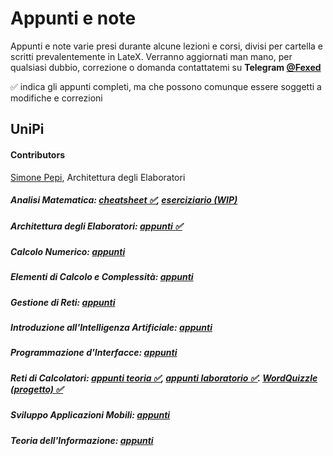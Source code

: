 # Appunti e note
Appunti e note varie presi durante alcune lezioni e corsi, divisi per cartella e scritti prevalentemente in LateX.
Verranno aggiornati man mano, per qualsiasi dubbio, correzione o domanda contattatemi su <b>Telegram [@Fexed](https://t.me/fexed)</b>

:white_check_mark: indica gli appunti completi, ma che possono comunque essere soggetti a modifiche e correzioni

## UniPi
#### Contributors
[Simone Pepi](https://github.com/sipemopo92), Architettura degli Elaboratori

##### Analisi Matematica: [cheatsheet :white_check_mark:](https://github.com/fexed/Notes/blob/master/AM/AM.pdf), [eserciziario (WIP)](https://github.com/fexed/Notes/blob/master/AM/AM_eserciziario.pdf)

##### Architettura degli Elaboratori: [appunti :white_check_mark:](https://github.com/fexed/Notes/blob/master/AE/architettura_appunti.pdf)

##### Calcolo Numerico: [appunti](https://github.com/fexed/Notes/blob/master/CN/CN.pdf)

##### Elementi di Calcolo e Complessità: [appunti](https://github.com/fexed/Notes/blob/master/ECC/ECC.pdf)

##### Gestione di Reti: [appunti](https://github.com/fexed/Notes/blob/master/GR/GR.pdf)

##### Introduzione all'Intelligenza Artificiale: [appunti](https://github.com/fexed/Notes/blob/master/IIA/IIA.pdf)

##### Programmazione d'Interfacce: [appunti](https://github.com/fexed/Notes/blob/master/PI/PI.pdf)

##### Reti di Calcolatori: [appunti teoria :white_check_mark:](https://github.com/fexed/Notes/blob/master/RCL/RCL.pdf), [appunti laboratorio :white_check_mark:](https://github.com/fexed/Notes/blob/master/LPR/LPR.pdf). [WordQuizzle (progetto) :white_check_mark:](https://github.com/fexed/WordQuizzle)

##### Sviluppo Applicazioni Mobili: [appunti](https://github.com/fexed/Notes/blob/master/SAM/SAM.pdf)

##### Teoria dell'Informazione: [appunti](https://github.com/fexed/Notes/blob/master/TI/TI.pdf)
